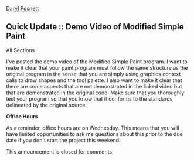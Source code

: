 [Daryl Posnett](https://csus.instructure.com/courses/93920/users/43499)

## Quick Update :: Demo Video of Modified Simple Paint

All Sections

I've posted the demo video of the Modified Simple Paint program. I want to make it clear that your paint program must follow the same structure as the original program in the sense that you are simply using graphics context calls to draw shapes and the tool palette. I also want to make it clear that there are some aspects that are not demonstrated in the linked video but that are demonstrated in the original code. Make sure that you thoroughly test your program so that you know that it conforms to the standards delineated by the original source.  

**Office Hours**

As a reminder, office hours are on Wednesday. This means that you will have limited opportunities to ask me questions about this prior to the due date if you don't start the project this weekend. 

This announcement is closed for comments